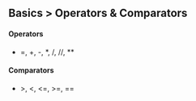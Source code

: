 ## Basics > Operators & Comparators

#### Operators
- =, +, -, *, /, //, **
#### Comparators
- \>, <, <=, >=, ==